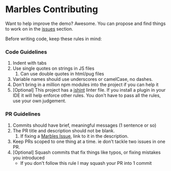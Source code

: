 # Marbles Contributing
Want to help improve the demo? Awesome. 
You can propose and find things to work on in the [issues](https://github.com/IBM-Blockchain/marbles/issues) section. 

Before writing code, keep these rules in mind:

### Code Guidelines
1. Indent with tabs
1. Use single quotes on strings in JS files
	1. Can use double quotes in html/pug files
1. Variable names should use underscores or camelCase, no dashes.
1. Don't bring in a million npm modules into the project if you can help it
1. [Optional] This project has a [jshint](http://jshint.com/) linter file. If you install a plugin in your IDE it will help enforce other rules. You don't have to pass all the rules, use your own judgement. 

### PR Guidelines
1. Commits should have brief, meaningful messages (1 sentence or so)
1. The PR title and description should not be blank.
	1. If fixing a [Marbles Issue](https://github.com/IBM-Blockchain/marbles/issues), link to it in the description.
1. Keep PRs scoped to one thing at a time. ie don't tackle two issues in one PR.
1. [Optional] Squash commits that fix things like typos, or fixing mistakes you introduced
	- If you don't follow this rule I may squash your PR into 1 commit
